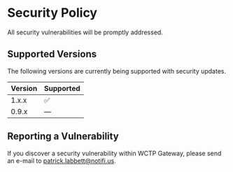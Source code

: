 # Security Policy

All security vulnerabilities will be promptly addressed.

## Supported Versions

The following versions are currently being supported with security updates.

| Version | Supported          |
|---------|--------------------|
| 1.x.x   | :white_check_mark: |
| 0.9.x   | &mdash;            |

## Reporting a Vulnerability

If you discover a security vulnerability within WCTP Gateway, 
please send an e-mail to [patrick.labbett@notifi.us](mailto:patrick.labbett@notifi.us).
